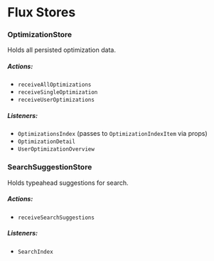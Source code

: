 # Flux Stores

### OptimizationStore

Holds all persisted optimization data.

##### Actions:
- `receiveAllOptimizations`
- `receiveSingleOptimization`
- `receiveUserOptimizations`

##### Listeners:
- `OptimizationsIndex` (passes to `OptimizationIndexItem` via props)
- `OptimizationDetail`
- `UserOptimizationOverview`

### SearchSuggestionStore

Holds typeahead suggestions for search.

##### Actions:
- `receiveSearchSuggestions`

##### Listeners:
- `SearchIndex`
